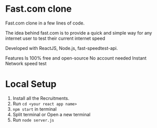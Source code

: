 # Fast.com clone
Fast.com clone in a few lines of code.

The idea behind fast.com is to provide a quick and simple way for any internet user to test their current internet speed

Developed with ReactJS, Node.js, fast-speedtest-api.


Features
Is 100% free and open-source
No account needed
Instant Network speed test
<h1>Local Setup</h1>

1) Install all the Recruitments.
2) Run ```cd <your react app name>```
3) ```npm start``` in terminal
4) Split terminal or Open a new terminal
5) Run ```node server.js```
